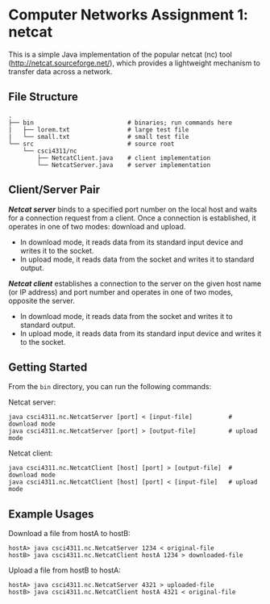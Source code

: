 # Computer Networks Assignment 1: netcat
This is a simple Java implementation of the popular netcat (nc) tool (http://netcat.sourceforge.net/), which provides a lightweight mechanism to transfer data across a network.

## File Structure

    .
    ├── bin                          # binaries; run commands here
    |   ├── lorem.txt                # large test file
    |   └── small.txt                # small test file
    └── src                          # source root
        └── csci4311/nc
            ├── NetcatClient.java    # client implementation
            └── NetcatServer.java    # server implementation

## Client/Server Pair

***Netcat server*** binds to a specified port number on the local host and waits for a connection request from a client. Once a connection is established, it operates in one of two modes: download and upload.
* In download mode, it reads data from its standard input device and writes it to the socket.
* In upload mode, it reads data from the socket and writes it to standard output.

***Netcat client*** establishes a connection to the server on the given host name (or IP address) and port
number and operates in one of two modes, opposite the server.
* In download mode, it reads data from the socket and writes it to standard output.
* In upload mode, it reads data from its standard input device and writes it to the socket.

## Getting Started
From the `bin` directory, you can run the following commands:

Netcat server:
```
java csci4311.nc.NetcatServer [port] < [input-file]          # download mode
java csci4311.nc.NetcatServer [port] > [output-file]         # upload mode
```

Netcat client:
```
java csci4311.nc.NetcatClient [host] [port] > [output-file]  # download mode
java csci4311.nc.NetcatClient [host] [port] < [input-file]   # upload mode
```

## Example Usages

Download a file from hostA to hostB:
```
hostA> java csci4311.nc.NetcatServer 1234 < original-file
hostB> java csci4311.nc.NetcatClient hostA 1234 > downloaded-file
```

Upload a file from hostB to hostA:
```
hostA> java csci4311.nc.NetcatServer 4321 > uploaded-file
hostB> java csci4311.nc.NetcatClient hostA 4321 < original-file
```
